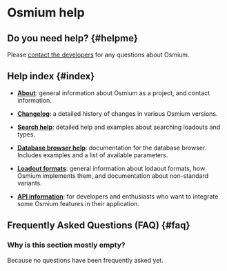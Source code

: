 # Osmium help

## Do you need help? {#helpme}

Please [contact the developers](./about#project) for any questions about Osmium.

## Help index {#index}

- [**About**](./about): general information about Osmium as a project,
  and contact information.

- [**Changelog**](./changelog): a detailed history of changes in
  various Osmium versions.

- [**Search help**](./help/search): detailed help and examples about
  searching loadouts and types.

- [**Database browser help**](./help/db): documentation for the
  database browser. Includes examples and a list of available
  parameters.

- [**Loadout formats**](./help/formats): general information about
  lodaout formats, how Osmium implements them, and documentation about
  non-standard variants.

- [**API information**](./api): for developers and enthusiasts who want
  to integrate some Osmium features in their application.

## Frequently Asked Questions (FAQ) {#faq}

### Why is this section mostly empty?

Because no questions have been frequently asked yet.
